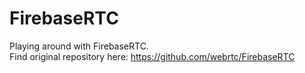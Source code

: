 # FirebaseRTC
Playing around with FirebaseRTC. 
<br>
Find original repository here: https://github.com/webrtc/FirebaseRTC

